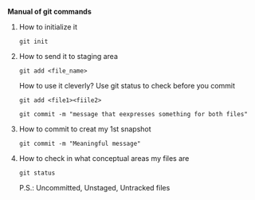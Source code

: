 **Manual of git commands**

1. How to initialize it
   
   `git init`

2. How to send it to staging area
   
   `git add <file_name>`
   
   How to use it cleverly? Use git status to check before you commit 
   
   `git add <file1><fiile2>`
   
   `git commit -m "message that eexpresses something for both files"`

3. How to commit to creat my 1st snapshot
   
   `git commit -m "Meaningful message"`

4. How to check in what conceptual areas my files are
   
   `git status`
   
   P.S.: Uncommitted, Unstaged, Untracked files


